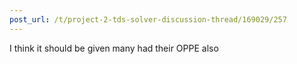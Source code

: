 ```yaml
---
post_url: /t/project-2-tds-solver-discussion-thread/169029/257
---
```

I think it should be given many had their OPPE also